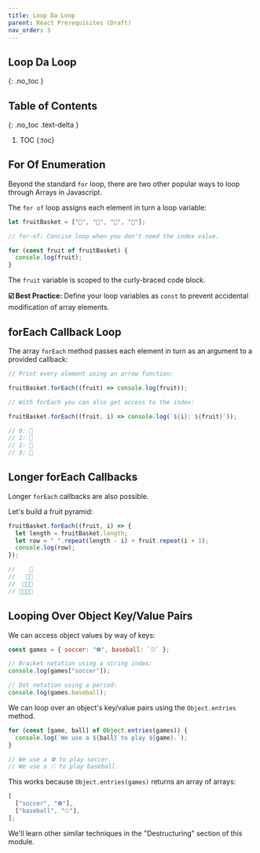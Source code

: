 ```yaml
---
title: Loop Da Loop
parent: React Prerequisites (Draft)
nav_order: 3
---
```


<!--prettier-ignore-start-->
## Loop Da Loop
{: .no_toc }

## Table of Contents
{: .no_toc .text-delta }  

1. TOC
{:toc}

<!--prettier-ignore-end-->

## For Of Enumeration

Beyond the standard `for` loop, there are two other popular ways to loop through Arrays in Javascript.

The `for of` loop assigns each element in turn a loop variable:

```javascript
let fruitBasket = ["🍎", "🍓", "🍒", "🥝"];

// for-of: Concise loop when you don't need the index value.

for (const fruit of fruitBasket) {
  console.log(fruit);
}
```

The `fruit` variable is scoped to the curly-braced code block.

**☑️ Best Practice:** Define your loop variables as `const` to prevent accidental modification of array elements.

## forEach Callback Loop

The array `forEach` method passes each element in turn as an argument to a provided callback:

```javascript
// Print every element using an arrow function:

fruitBasket.forEach((fruit) => console.log(fruit));

// With forEach you can also get access to the index:

fruitBasket.forEach((fruit, i) => console.log(`${i}: ${fruit}`));

// 0: 🍎
// 1: 🍓
// 2: 🍒
// 3: 🥝
```

## Longer forEach Callbacks

Longer `forEach` callbacks are also possible.

Let's build a fruit pyramid:

```javascript
fruitBasket.forEach((fruit, i) => {
  let length = fruitBasket.length;
  let row = " ".repeat(length - i) + fruit.repeat(i + 1);
  console.log(row);
});

//    🍎
//   🍓🍓
//  🍒🍒🍒
// 🥝🥝🥝🥝
```

## Looping Over Object Key/Value Pairs

We can access object values by way of keys:

```javascript
const games = { soccer: "⚽", baseball: `⚾` };

// Bracket notation using a string index:
console.log(games["soccer"]);

// Dot notation using a period:
console.log(games.baseball);
```

We can loop over an object's key/value pairs using the `Object.entries` method.

```javascript
for (const [game, ball] of Object.entries(games)) {
  console.log(`We use a ${ball} to play ${game}.`);
}

// We use a ⚽ to play soccer.
// We use a ⚾ to play baseball.
```

This works because `Object.entries(games)` returns an array of arrays:

```javascript
[
  ["soccer", "⚽"],
  ["baseball", "⚾"],
];
```

We'll learn other similar techniques in the "Destructuring" section of this module.
